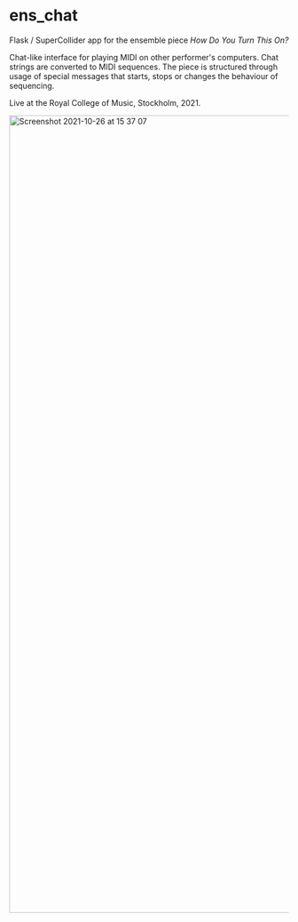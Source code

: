 # ens_chat

Flask / SuperCollider app for the ensemble piece _How Do You Turn This On?_

Chat-like interface for playing MIDI on other performer's computers.
Chat strings are converted to MIDI sequences. The piece is structured through usage of special messages that starts, stops or changes the behaviour of sequencing.

Live at the Royal College of Music, Stockholm, 2021.

<img width="1435" alt="Screenshot 2021-10-26 at 15 37 07" src="https://github.com/zchrome/ens_chat/assets/42119488/bb31354f-88d6-4e37-9554-f36893f1d137">
